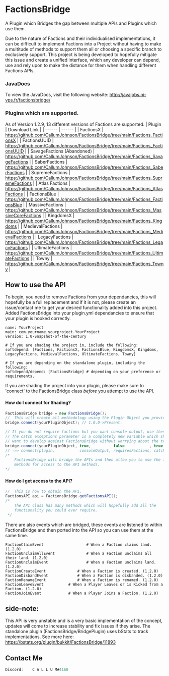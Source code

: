 


# FactionsBridge

A Plugin which Bridges the gap between multiple APIs and Plugins which use them.

Due to the nature of Factions and their individualised implementations, it can be difficult to implement Factions into a Project without having to make a multitude of methods to support them all or choosing a specific branch to exclusively support. This project is being developed to hopefully mitigate this issue and create a unified interface, which any developer can depend, use and rely upon to make the distance for them when handling different Factions APIs.

### JavaDocs

To view the JavaDocs, visit the following website: http://javajobs.ni-vps.fr/factionsbridge/

### Plugins which are supported.

As of Version 1.2.9, 13 different versions of Factions are supported.
| Plugin | Download Link |
| ------ | ------ |
| FactionsX | https://github.com/CallumJohnson/FactionsBridge/tree/main/Factions_FactionsX |
| FactionsUUID | https://github.com/CallumJohnson/FactionsBridge/tree/main/Factions_FactionsUUID |
| SavageFactions (Abandoned) | https://github.com/CallumJohnson/FactionsBridge/tree/main/Factions_SavageFactions |
| SaberFactions | https://github.com/CallumJohnson/FactionsBridge/tree/main/Factions_SaberFactions |
| SupremeFactions | https://github.com/CallumJohnson/FactionsBridge/tree/main/Factions_SupremeFactions |
| Atlas Factions | https://github.com/CallumJohnson/FactionsBridge/tree/main/Factions_AtlasFactions | 
| FactionsBlue | https://github.com/CallumJohnson/FactionsBridge/tree/main/Factions_FactionsBlue | 
| MassiveFactions | https://github.com/CallumJohnson/FactionsBridge/tree/main/Factions_MassiveCoreFactions |
| KingdomsX | https://github.com/CallumJohnson/FactionsBridge/tree/main/Factions_Kingdoms |
| MedievalFactions | https://github.com/CallumJohnson/FactionsBridge/tree/main/Factions_MedievalFactions |
| LegacyFactions | https://github.com/CallumJohnson/FactionsBridge/tree/main/Factions_LegacyFactions |
| UltimateFactions | https://github.com/CallumJohnson/FactionsBridge/tree/main/Factions_UltimateFactions |
| Towny | https://github.com/CallumJohnson/FactionsBridge/tree/main/Factions_Towny |

## How to use the API

To begin, you need to remove Factions from your dependancies, this will hopefully be a full replacement and if it is not, please create an issue/contact me to get your desired functionality added into this project.
Added FactionsBridge into your plugin.yml dependancies to ensure that your plugin is hooked correctly.
```YML
name: YourProject
main: com.yourname.yourproject.YourProject
version: 1.0-Snapshot-of-the-century

# If you are shading the project in, include the following:
softdepend: [Factions, FactionsX, FactionsBlue, KingdomsX, Kingdoms, LegacyFactions, MedievalFactions, UltimateFactions, Towny]

# If you are depending on the standalone plugin, including the following:
softdepend/depend: [FactionsBridge] # depending on your preference or requirements.
```

If you are shading the project into your plugin, please make sure to 'connect' to the FactionsBridge class *before* you attempt to use the API.
#### How do I connect for Shading?
```JAVA
FactionsBridge bridge = new FactionsBridge();
// 	This will create all methodology using the Plugin Object you provide.
bridge.connect(yourPluginObject); // 1.0.0->Present.

// If you do not require factions but you want console output, use these parameters.
// The catch exceptions parameter is a completely new variable which should be used when you
// want to develop against FactionsBridge without worrying about the try/catch blocks. 
bridge.connect(yourPluginObject, true,          false           , true           ); 
// ->> connect(plugin,           consoleOutput, requiresFactions, catchExceptions)
/*
	FactionsBridge will bridge the APIs and then allow you to use the following 
	methods for access to the API methods.
*/
```
#### How do I get access to the API?
```JAVA
// 	This is how to obtain the API.
FactionsAPI api = FactionsBridge.getFactionsAPI(); 
/* 
	The API class has many methods which will hopefully add all the 
	functionality you could ever require.
 */
```

There are also events which are bridged, these events are listened to within FactionsBridge and then ported into the API so you can use them at the same time.
```YML
FactionClaimEvent            		# When a Faction claims land. (1.2.0)
FactionUnclaimAllEvent       		# When a Faction unclaims all their land. (1.2.0)
FactionUnclaimEvent          		# When a Faction unclaims land. (1.2.0)
FactionCreateEvent         		# When a Faction is created. (1.2.0)
FactionDisbandEvent        		# When a Faction is disbanded. (1.2.0)
FactionRenameEvent         		# When a Faction is renamed. (1.2.0)
FactionLeaveEvent			# When a Player Leaves or is Kicked from a Faction. (1.2.0)
FactionJoinEvent			# When a Player Joins a Faction. (1.2.0)
```


## side-note:
This API is very unstable and is a very basic implementation of the concept, updates will come to increase stability and fix issues if they arise.
The standalone plugin (FactionsBridge/BridgePlugin) uses bStats to track implementations. See more here: https://bstats.org/plugin/bukkit/FactionsBridge/11893

## Contact Me
```JAVA
Discord: 	C A L L U M#4160
```
